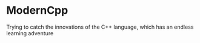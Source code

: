 # ModernCpp
Trying to catch the innovations of the C++ language, which has an endless learning adventure
